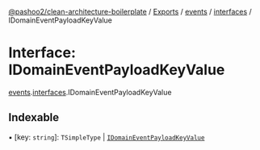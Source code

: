 [@pashoo2/clean-architecture-boilerplate](../README.md) / [Exports](../modules.md) / [events](../modules/events.md) / [interfaces](../modules/events.interfaces.md) / IDomainEventPayloadKeyValue

# Interface: IDomainEventPayloadKeyValue

[events](../modules/events.md).[interfaces](../modules/events.interfaces.md).IDomainEventPayloadKeyValue

## Indexable

▪ [key: `string`]: `TSimpleType` \| [`IDomainEventPayloadKeyValue`](events.interfaces.idomaineventpayloadkeyvalue.md)
